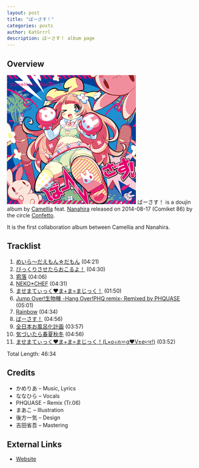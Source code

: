 ```yaml
---
layout: post
title: "ばーさす！"
categories: posts
author: KatGrrrl
description: ばーさす！ album page
---
```


## Overview

![KCCD-001](/assets/images/camellia/albums/KCCD-001.png)
ばーさす！ is a doujin album by [Camellia](/_articles/camellia.md) feat. [Nanahira](#) released on 2014-08-17 (Comiket 86) by the circle [Confetto](#).

It is the first collaboration album between Camellia and Nanahira.

## Tracklist

1. [めいら～だえもん☆だもん](#) (04:21)
2. [びっくりさせたらおこるよ！](#) (04:30)
3. [雹落](#) (04:06)
4. [NEKO*CHEF](#) (04:31)
5. [ませまてぃっく♥ま+ま=まじっく！](#) (01:50)
6. [Jump Over!生物種 -Hang Over!PHQ remix- Remixed by PHQUASE](#) (05:01)
7. [Rainbow](#) (04:34)
8. [ばーさす！](#) (04:56)
9. [全日本お風呂化計画](#) (03:57)
10. [気づいたら春夏秋冬](#) (04:56)
11. [ませまてぃっく♥ま+ま=まじっく！(L×o÷n＝g♥V±e∽r!)](#) (03:52)

Total Length: 46:34

## Credits

* かめりあ – Music, Lyrics
* ななひら – Vocals
* PHQUASE – Remix (Tr.06)
* まあこ – Illustration
* 後方一気 – Design
* 吉田省吾 – Mastering

## External Links

* [Website](https://kc-versus.tumblr.com/)
